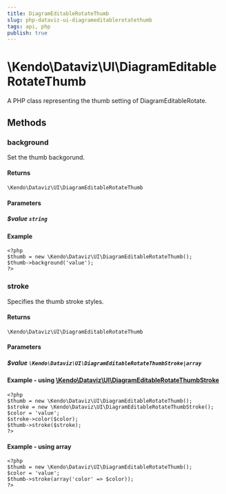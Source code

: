 ```yaml
---
title: DiagramEditableRotateThumb
slug: php-dataviz-ui-diagrameditablerotatethumb
tags: api, php
publish: true
---
```


# \Kendo\Dataviz\UI\DiagramEditableRotateThumb

A PHP class representing the thumb setting of DiagramEditableRotate.


## Methods

### background
Set the thumb backgorund.

#### Returns
`\Kendo\Dataviz\UI\DiagramEditableRotateThumb`

#### Parameters

##### $value `string`



#### Example 
    <?php
    $thumb = new \Kendo\Dataviz\UI\DiagramEditableRotateThumb();
    $thumb->background('value');
    ?>

### stroke

Specifies the thumb stroke styles.

#### Returns
`\Kendo\Dataviz\UI\DiagramEditableRotateThumb`

#### Parameters

##### $value `\Kendo\Dataviz\UI\DiagramEditableRotateThumbStroke|array`


#### Example - using [\Kendo\Dataviz\UI\DiagramEditableRotateThumbStroke](/kendo-ui/api/wrappers/php/Kendo/Dataviz/UI/DiagramEditableRotateThumbStroke)
    <?php
    $thumb = new \Kendo\Dataviz\UI\DiagramEditableRotateThumb();
    $stroke = new \Kendo\Dataviz\UI\DiagramEditableRotateThumbStroke();
    $color = 'value';
    $stroke->color($color);
    $thumb->stroke($stroke);
    ?>

#### Example - using array

    <?php
    $thumb = new \Kendo\Dataviz\UI\DiagramEditableRotateThumb();
    $color = 'value';
    $thumb->stroke(array('color' => $color));
    ?>

